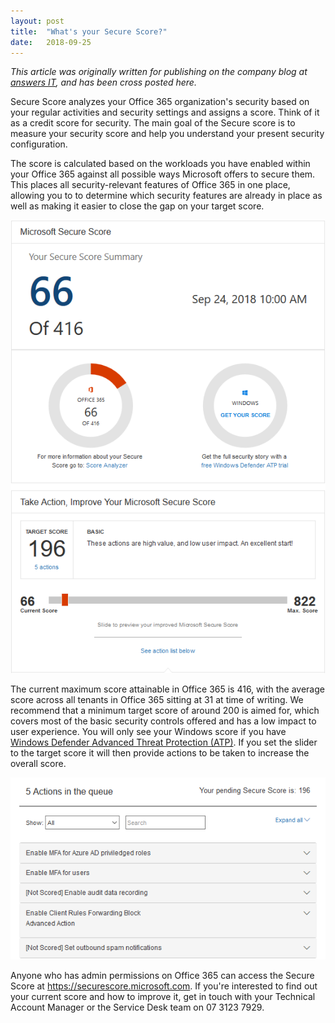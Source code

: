 ```yaml
---
layout: post
title:  "What's your Secure Score?"
date:   2018-09-25
---
```

*This article was originally written for publishing on the company blog at [answers IT](https://answersit.com.au), and has been cross posted here.*

Secure Score analyzes your Office 365 organization's security based on your regular activities and security settings and assigns a score. Think of it as a credit score for security. The main goal of the Secure score is to measure your security score and help you understand your present security configuration.

The score is calculated based on the workloads you have enabled within your Office 365 against all possible ways Microsoft offers to secure them. This places all security-relevant features of Office 365 in one place, allowing you to to determine which security features are already in place as well as making it easier to close the gap on your target score.

![Secure Score](/assets/images/whats-your-secure-score/securescore.png)

The current maximum score attainable in Office 365 is 416, with the average score across all tenants in Office 365 sitting at 31 at time of writing. We recommend that a minimum target score of around 200 is aimed for, which covers most of the basic security controls offered and has a low impact to user experience. You will only see your Windows score if you have [Windows Defender Advanced Threat Protection (ATP)](https://docs.microsoft.com/en-us/windows/security/threat-protection/windows-defender-atp/windows-defender-advanced-threat-protection). If you set the slider to the target score it will then provide actions to be taken to increase the overall score.

![Actions](/assets/images/whats-your-secure-score/actions.png)

Anyone who has admin permissions on Office 365 can access the Secure Score at https://securescore.microsoft.com. If you're interested to find out your current score and how to improve it, get in touch with your Technical Account Manager or the Service Desk team on 07 3123 7929.